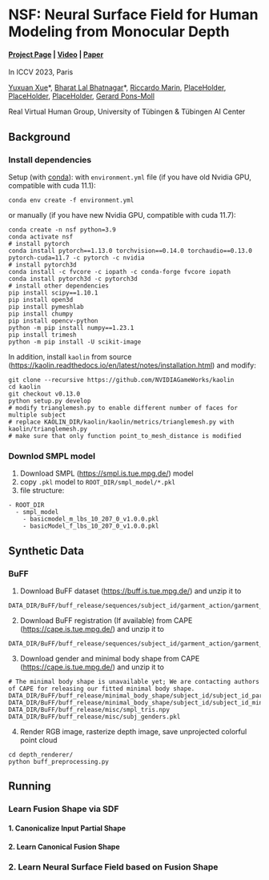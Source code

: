 # NSF: Neural Surface Field for Human Modeling from Monocular Depth
#### [Project Page](PlaceHolder) | [Video](PlaceHolder) | [Paper](PlaceHolder)

In ICCV 2023, Paris

[Yuxuan Xue](https://yuxuan-xue.com/)\*, [Bharat Lal Bhatnagar](PlaceHolder)\*, [Riccardo Marin](https://ricma.netlify.app/), [PlaceHolder](PlaceHolder), [PlaceHolder](PlaceHolder), [PlaceHolder](PlaceHolder), [Gerard Pons-Moll](https://virtualhumans.mpi-inf.mpg.de/people/pons-moll.html) 


Real Virtual Human Group, University of Tübingen & Tübingen AI Center

## Background
### Install dependencies

Setup (with [conda](https://docs.conda.io/en/latest/)): 
with `environment.yml` file (if you have old Nvidia GPU, compatible with cuda 11.1):
```
conda env create -f environment.yml
```
or manually (if you have new Nvidia GPU, compatible with cuda 11.7):
```
conda create -n nsf python=3.9
conda activate nsf
# install pytorch
conda install pytorch==1.13.0 torchvision==0.14.0 torchaudio==0.13.0 pytorch-cuda=11.7 -c pytorch -c nvidia
# install pytorch3d
conda install -c fvcore -c iopath -c conda-forge fvcore iopath
conda install pytorch3d -c pytorch3d
# install other dependencies
pip install scipy==1.10.1
pip install open3d
pip install pymeshlab
pip install chumpy
pip install opencv-python
python -m pip install numpy==1.23.1
pip install trimesh
python -m pip install -U scikit-image
```
In addition, install `kaolin` from source (https://kaolin.readthedocs.io/en/latest/notes/installation.html) and modify:
```
git clone --recursive https://github.com/NVIDIAGameWorks/kaolin
cd kaolin
git checkout v0.13.0
python setup.py develop
# modify trianglemesh.py to enable different number of faces for multiple subject
# replace KAOLIN_DIR/kaolin/kaolin/metrics/trianglemesh.py with kaolin/trianglemesh.py
# make sure that only function point_to_mesh_distance is modified
```

### Downlod SMPL model
1. Download SMPL (https://smpl.is.tue.mpg.de/) model
2. copy `.pkl` model to `ROOT_DIR/smpl_model/*.pkl`
3. file structure:
```
- ROOT_DIR
  - smpl_model
    - basicmodel_m_lbs_10_207_0_v1.0.0.pkl
    - basicModel_f_lbs_10_207_0_v1.0.0.pkl
```

## Synthetic Data
### BuFF 
1. Download BuFF dataset (https://buff.is.tue.mpg.de/) and unzip it to 
```
DATA_DIR/BuFF/buff_release/sequences/subject_id/garment_action/garment_action_frame.ply
```
2. Download BuFF registration (If available) from CAPE (https://cape.is.tue.mpg.de/) and unzip it to
```
DATA_DIR/BuFF/buff_release/sequences/subject_id/garment_action/garment_action_frame.npz
```
3. Download gender and minimal body shape from CAPE (https://cape.is.tue.mpg.de/) and unzip it to
```
# The minimal body shape is unavailable yet; We are contacting authors of CAPE for releasing our fitted minimal body shape.
DATA_DIR/BuFF/buff_release/minimal_body_shape/subject_id/subject_id_param.pkl
DATA_DIR/BuFF/buff_release/minimal_body_shape/subject_id/subject_id_minimal.pkl
DATA_DIR/BuFF/buff_release/misc/smpl_tris.npy
DATA_DIR/BuFF/buff_release/misc/subj_genders.pkl
```
4. Render RGB image, rasterize depth image, save unprojected colorful point cloud
```
cd depth_renderer/
python buff_preprocessing.py
```

## Running
### Learn Fusion Shape via SDF
#### 1. Canonicalize Input Partial Shape

#### 2. Learn Canonical Fusion Shape

### 2. Learn Neural Surface Field based on Fusion Shape